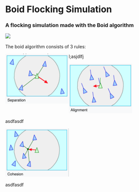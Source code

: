 # Boid Flocking Simulation

### A flocking simulation made with the Boid algorithm

<img src="assets/flocking-simulation.gif" width="600px">

The boid algorithm consists of 3 rules:

<div>
<img src="assets/separation.png" width="200px" align="left"> 
  <p>l;asjdlfj</p>
</div>

<div>
<img src="assets/alignment.png" width="200px"> 
  <p>asdfasdf</p>
</div>

<div>
<img src="assets/cohesion.png" width="200px"> 
  <p>asdfasdf</p>
</div>
